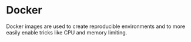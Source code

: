 # Docker

Docker images are used to create reproducible environments and to more easily enable tricks
like CPU and memory limiting.
